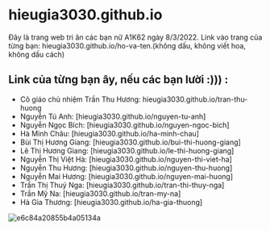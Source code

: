 # hieugia3030.github.io
Đây là trang web tri ân các bạn nữ A1K62 ngày 8/3/2022.
Link vào trang của từng bạn: hieugia3030.github.io/ho-va-ten.(không dấu, không viết hoa, không dấu cách) 

## Link của từng bạn ây, nếu các bạn lười :))) : 
- Cô giáo chủ nhiệm Trần Thu Hương: hieugia3030.github.io/tran-thu-huong
- Nguyễn Tú Anh: [hieugia3030.github.io/nguyen-tu-anh]
- Nguyễn Ngọc Bích: [hieugia3030.github.io/nguyen-ngoc-bich]
- Hà Minh Châu: [hieugia3030.github.io/ha-minh-chau]
- Bùi Thị Hương Giang: [hieugia3030.github.io/bui-thi-huong-giang]
- Lê Thị Hương Giang: [hieugia3030.github.io/le-thi-huong-giang]
- Nguyễn Thị Việt Hà: [hieugia3030.github.io/nguyen-thi-viet-ha]
- Nguyễn Thu Hương: [hieugia3030.github.io/nguyen-thu-huong]
- Nguyễn Mai Hương: [hieugia3030.github.io/nguyen-mai-huong]
- Trần Thị Thuý Nga: [hieugia3030.github.io/tran-thi-thuy-nga]
- Trần Mỹ Na: [hieugia3030.github.io/tran-my-na]
- Hà Gia Thương: [hieugia3030.github.io/ha-gia-thuong]


![e6c84a20855b4a05134a](https://user-images.githubusercontent.com/79356608/157152277-0823614b-6d75-4cc1-abee-dd7e7dea6e63.jpeg)
